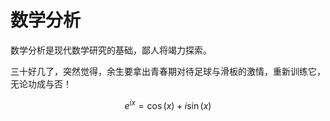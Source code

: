 # 数学分析
数学分析是现代数学研究的基础，鄙人将竭力探索。

三十好几了，突然觉得，余生要拿出青春期对待足球与滑板的激情，重新训练它，无论功成与否！

$$
e^{ix}=\cos(x)+i\sin(x)
$$
